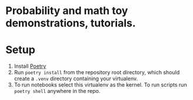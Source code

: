 # Probability and math toy demonstrations, tutorials.

# Setup
1. Install [Poetry](https://python-poetry.org/docs/)
2. Run `poetry install` from the repository root directory, which should create 
a `.venv` directory containing your virtualenv.
3. To run notebooks select this virtualenv as the kernel. To run scripts run 
`poetry shell` anywhere in the repo.
